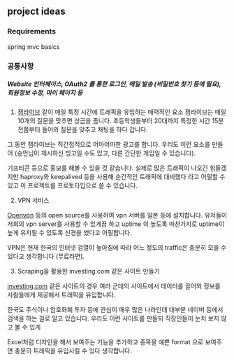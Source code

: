 ## project ideas

### Requirements

spring mvc basics

### 공통사항

##### Website 인터페이스, OAuth2 를 통한 로그인, 메일 발송 (비밀번호 찾기 등에 필요), 회원정보 수정, 마이 페이지 등


1. <a href="https://jamlive.tv/kr/download/">잼라이브</a> 같이 매일 특정 시간에 트래픽을 유입하는 매력적인 요소
잼라이브는 매일 10개의 질문을 맞추면 상금을 줍니다. 초등학생들부터 20대까지
특정한 시간 15분 전쯤부터 들어와 질문을 맞추고 채팅을 하다 갑니다.

그 동안 잼라이브는 직간접적으로 어마어마한 광고를 합니다.
우리도 이런 요소를 만들어 (승언님이 제시하신 빙고일 수도 있고, 다른 간단한 게임일 수 있습니다).

기프티콘 등으로 홍보를 해볼 수 있을 것 같습니다.
실제로 많은 트래픽이 나오긴 힘들겠지만 haproxy와 keepalived 등을 사용해 순간적인 트래픽에 대비했다 라고
어필할 수 있고 이 프로젝트를 프로토타입으로 쓸 수 있습니다.


2. VPN 서비스

<a href="https://openvpn.net/">Openvpn</a> 등의 open source를 사용하여 vpn 서버를 일본 등에 설치합니다.
유저들이 저희의 vpn server를 사용할 수 있게끔 하고 uptime 이 높도록 마찬가지로
uptime이 높게 유지될 수 있도록 신경을 썼다고 어필합니다. 

VPN은 현재 한국의 인터넷 검열이 높아짐에 따라 어느 정도의 traffic은 충분히 모을 수 있다고 생각합니다 (무료라면).


3. Scraping을 활용한 investing.com 같은 사이트 만들기

<a href="https://www.investing.com/">investing.com</a> 같은 사이트의 경우 여러 군데의 사이트에서 데이터를 끌어와
정보를 사람들에게 제공해서 트래픽을 유입합니다.

한국도 주식이나 암호화폐 투자 등에 관심이 매우 많은 나라인데 대부분 네이버 등에서 검색을 하는 걸로 알고 있습니다.
우리도 이런 사이트를 만들되 직장인들이 눈치 보지 않고 볼 수 있게

Excel처럼 디자인을 해서 보여주는 기능을 추가하고 종목을 예쁜 format 으로 보여주면
충분히 트래픽을 유입시킬 수 있다 생각합니다.


